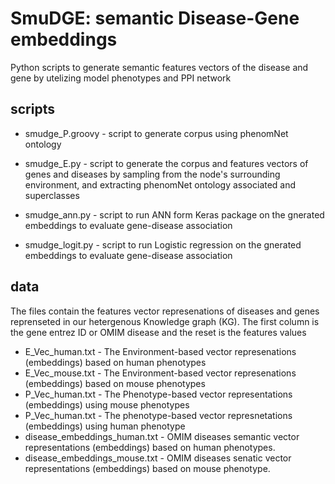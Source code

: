 # SmuDGE: semantic Disease-Gene embeddings



Python scripts to generate semantic features vectors of the disease and gene by utelizing model 
phenotypes and PPI network


## scripts


* smudge_P.groovy - script to generate corpus using phenomNet ontology

* smudge_E.py - script to generate the corpus and features vectors of genes and diseases by sampling 
from the node's surrounding environment, and extracting phenomNet ontology associated and superclasses 

* smudge_ann.py - script to run ANN form Keras package on the gnerated embeddings to evaluate gene-disease association

* smudge_logit.py - script to run Logistic regression on the gnerated embeddings to evaluate gene-disease association



## data

The files contain the features vector represenations of diseases and genes reprenseted in our hetergenous Knowledge graph (KG). The first column is the gene entrez ID or OMIM disease and the reset is the features values 

* E_Vec_human.txt - The Environment-based vector represenations (embeddings) based on human phenotypes
* E_Vec_mouse.txt - The Environment-based vector represenations (embeddings) based on mouse phenotypes
* P_Vec_human.txt - The Phenotype-based vector representations (embeddings) using mouse phenotypes
* P_Vec_human.txt - The phenotype-based vector represnetations (embeddings) using human phenotype
* disease_embeddings_human.txt - OMIM diseases semantic vector representations (embeddings) based on human phenotypes. 
* disease_embeddings_mouse.txt - OMIM diseases senatic vector representations (embeddings) based on mouse phenotype.

